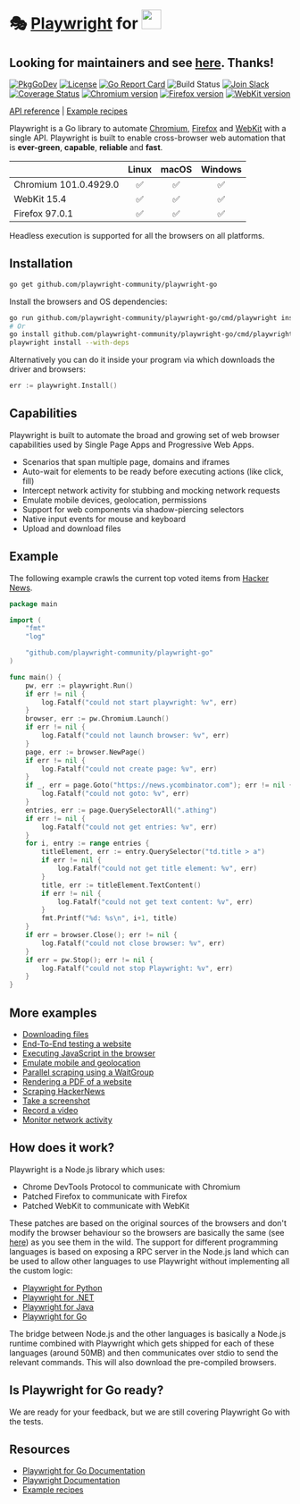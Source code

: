# 🎭 [Playwright](https://github.com/microsoft/playwright#readme) for <img src="https://user-images.githubusercontent.com/17984549/91302719-343a1d80-e7a7-11ea-8d6a-9448ef598420.png" height="35" />

## Looking for maintainers and see [here](https://github.com/playwright-community/playwright-go/issues/122). Thanks!

[![PkgGoDev](https://pkg.go.dev/badge/github.com/playwright-community/playwright-go)](https://pkg.go.dev/github.com/playwright-community/playwright-go)
[![License](https://img.shields.io/badge/License-MIT-blue.svg)](http://opensource.org/licenses/MIT)
[![Go Report Card](https://goreportcard.com/badge/github.com/playwright-community/playwright-go)](https://goreportcard.com/report/github.com/playwright-community/playwright-go) ![Build Status](https://github.com/playwright-community/playwright-go/workflows/Go/badge.svg)
[![Join Slack](https://img.shields.io/badge/join-slack-infomational)](https://aka.ms/playwright-slack) [![Coverage Status](https://coveralls.io/repos/github/playwright-community/playwright-go/badge.svg?branch=main)](https://coveralls.io/github/playwright-community/playwright-go?branch=main) <!-- GEN:chromium-version-badge -->[![Chromium version](https://img.shields.io/badge/chromium-101.0.4929.0-blue.svg?logo=google-chrome)](https://www.chromium.org/Home)<!-- GEN:stop --> <!-- GEN:firefox-version-badge -->[![Firefox version](https://img.shields.io/badge/firefox-97.0.1-blue.svg?logo=mozilla-firefox)](https://www.mozilla.org/en-US/firefox/new/)<!-- GEN:stop --> <!-- GEN:webkit-version-badge -->[![WebKit version](https://img.shields.io/badge/webkit-15.4-blue.svg?logo=safari)](https://webkit.org/)<!-- GEN:stop -->

[API reference](https://playwright.dev/docs/api/class-playwright) | [Example recipes](https://github.com/playwright-community/playwright-go/tree/main/examples)

Playwright is a Go library to automate [Chromium](https://www.chromium.org/Home), [Firefox](https://www.mozilla.org/en-US/firefox/new/) and [WebKit](https://webkit.org/) with a single API. Playwright is built to enable cross-browser web automation that is **ever-green**, **capable**, **reliable** and **fast**.

|          | Linux | macOS | Windows |
|   :---   | :---: | :---: | :---:   |
| Chromium <!-- GEN:chromium-version -->101.0.4929.0<!-- GEN:stop --> | ✅ | ✅ | ✅ |
| WebKit <!-- GEN:webkit-version -->15.4<!-- GEN:stop --> | ✅ | ✅ | ✅ |
| Firefox <!-- GEN:firefox-version -->97.0.1<!-- GEN:stop --> | ✅ | ✅ | ✅ |

Headless execution is supported for all the browsers on all platforms.

## Installation

```txt
go get github.com/playwright-community/playwright-go
```

Install the browsers and OS dependencies:

```bash
go run github.com/playwright-community/playwright-go/cmd/playwright install --with-deps
# Or
go install github.com/playwright-community/playwright-go/cmd/playwright
playwright install --with-deps
```

Alternatively you can do it inside your program via which downloads the driver and browsers:

```go
err := playwright.Install()
```

## Capabilities

Playwright is built to automate the broad and growing set of web browser capabilities used by Single Page Apps and Progressive Web Apps.

* Scenarios that span multiple page, domains and iframes
* Auto-wait for elements to be ready before executing actions (like click, fill)
* Intercept network activity for stubbing and mocking network requests
* Emulate mobile devices, geolocation, permissions
* Support for web components via shadow-piercing selectors
* Native input events for mouse and keyboard
* Upload and download files

## Example

The following example crawls the current top voted items from [Hacker News](https://news.ycombinator.com).

```go
package main

import (
	"fmt"
	"log"

	"github.com/playwright-community/playwright-go"
)

func main() {
	pw, err := playwright.Run()
	if err != nil {
		log.Fatalf("could not start playwright: %v", err)
	}
	browser, err := pw.Chromium.Launch()
	if err != nil {
		log.Fatalf("could not launch browser: %v", err)
	}
	page, err := browser.NewPage()
	if err != nil {
		log.Fatalf("could not create page: %v", err)
	}
	if _, err = page.Goto("https://news.ycombinator.com"); err != nil {
		log.Fatalf("could not goto: %v", err)
	}
	entries, err := page.QuerySelectorAll(".athing")
	if err != nil {
		log.Fatalf("could not get entries: %v", err)
	}
	for i, entry := range entries {
		titleElement, err := entry.QuerySelector("td.title > a")
		if err != nil {
			log.Fatalf("could not get title element: %v", err)
		}
		title, err := titleElement.TextContent()
		if err != nil {
			log.Fatalf("could not get text content: %v", err)
		}
		fmt.Printf("%d: %s\n", i+1, title)
	}
	if err = browser.Close(); err != nil {
		log.Fatalf("could not close browser: %v", err)
	}
	if err = pw.Stop(); err != nil {
		log.Fatalf("could not stop Playwright: %v", err)
	}
}
```

## More examples

* [Downloading files](./examples/download/main.go)
* [End-To-End testing a website](./examples/end-to-end-testing/main.go)
* [Executing JavaScript in the browser](./examples/javascript/main.go)
* [Emulate mobile and geolocation](./examples/mobile-and-geolocation/main.go)
* [Parallel scraping using a WaitGroup](./examples/parallel-scraping/main.go)
* [Rendering a PDF of a website](./examples/pdf/main.go)
* [Scraping HackerNews](./examples/scraping/main.go)
* [Take a screenshot](./examples/screenshot/main.go)
* [Record a video](./examples/video/main.go)
* [Monitor network activity](./examples/network-monitoring/main.go)

## How does it work?

Playwright is a Node.js library which uses:

* Chrome DevTools Protocol to communicate with Chromium
* Patched Firefox to communicate with Firefox
* Patched WebKit to communicate with WebKit

These patches are based on the original sources of the browsers and don't modify the browser behaviour so the browsers are basically the same (see [here](https://github.com/microsoft/playwright/tree/main/browser_patches)) as you see them in the wild. The support for different programming languages is based on exposing a RPC server in the Node.js land which can be used to allow other languages to use Playwright without implementing all the custom logic:

* [Playwright for Python](https://github.com/microsoft/playwright-python)
* [Playwright for .NET](https://github.com/microsoft/playwright-sharp)
* [Playwright for Java](https://github.com/microsoft/playwright-java)
* [Playwright for Go](https://github.com/playwright-community/playwright-go)

The bridge between Node.js and the other languages is basically a Node.js runtime combined with Playwright which gets shipped for each of these languages (around 50MB) and then communicates over stdio to send the relevant commands. This will also download the pre-compiled browsers.

## Is Playwright for Go ready?

We are ready for your feedback, but we are still covering Playwright Go with the tests.

## Resources

* [Playwright for Go Documentation](https://pkg.go.dev/github.com/playwright-community/playwright-go)
* [Playwright Documentation](https://playwright.dev/docs/api/class-playwright)
* [Example recipes](https://github.com/playwright-community/playwright-go/tree/main/examples)
